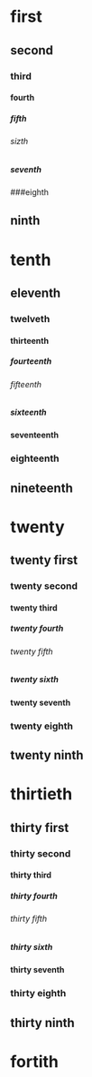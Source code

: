 # first
## second
### third
#### fourth
##### fifth
###### sizth
##### seventh
###eighth
## ninth
# tenth
## eleventh
### twelveth
#### thirteenth
##### fourteenth
###### fifteenth
##### sixteenth
#### seventeenth
### eighteenth
## nineteenth
# twenty
## twenty first
### twenty second
#### twenty third
##### twenty fourth
###### twenty fifth
##### twenty sixth

#### twenty seventh
### twenty eighth
## twenty ninth
# thirtieth
## thirty first
### thirty second
#### thirty third
##### thirty fourth
###### thirty fifth
##### thirty sixth
#### thirty seventh
### thirty eighth
## thirty ninth

# fortith
